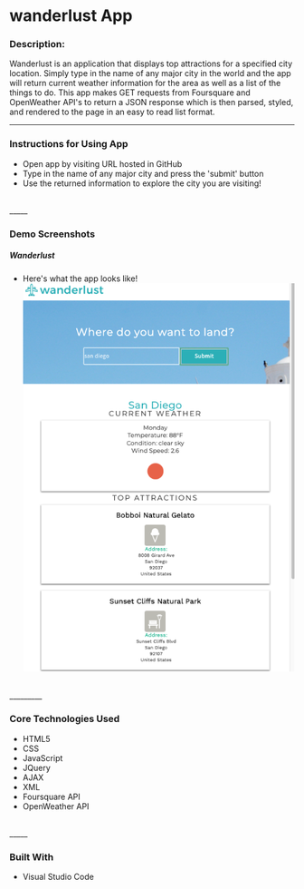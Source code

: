 # wanderlust App

### **Description:**
Wanderlust is an application that displays top attractions for a specified city location. Simply type in the name of any major city in the world and the app will return current weather information for the area as well as a list of the things to do. This app makes GET requests from Foursquare and OpenWeather API's to return a JSON response which is then parsed, styled, and rendered to the page in an easy to read list format. 
<br>
_____

### **Instructions for Using App**
* Open app by visiting URL hosted in GitHub
* Type in the name of any major city and press the 'submit' button
* Use the returned information to explore the city you are visiting!
<br>
_____

### **Demo Screenshots**
##### Wanderlust
* Here's what the app looks like!
![Image of the app](./demo.png)
<br>
_________

### **Core Technologies Used**
* HTML5
* CSS
* JavaScript
* JQuery
* AJAX
* XML
* Foursquare API
* OpenWeather API
<br>
_____

### **Built With**
* Visual Studio Code
